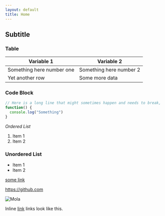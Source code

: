 ```yaml
---
layout: default
title: Home
---
```


## Subtitle

### Table

|  Variable 1 |  Variable 2 |
| ---- | ---- |
| Something here number one  | Something here number 2  |
| Yet another row | Some more data |

### Code Block

```javascript
// Here is a long line that might sometimes happen and needs to break, although it should usually be avoided
function() {
  console.log("Something")
}
```

*Ordered List*

1. Item 1
2. Item 2

### Unordered List

* Item 1
* Item 2

[some link](https://google.com)

https://github.com

![Mola](https://upload.wikimedia.org/wikipedia/commons/thumb/1/1e/Mola_mola2.jpg/255px-Mola_mola2.jpg)

Inline [link](https://google.com) links look like this.
